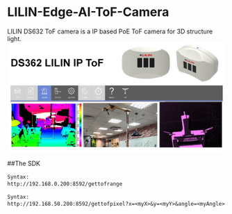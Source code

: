 # LILIN-Edge-AI-ToF-Camera
LILIN DS632 ToF camera is a IP based PoE ToF camera for 3D structure light.
![image](https://github.com/LILINOpenGitHub/LILIN-Edge-AI-ToF-Camera/blob/main/image/ds632.jpg)

##The SDK
```
Syntax:
http://192.168.0.200:8592/gettofrange
```

```
Syntax:
http://192.168.50.200:8592/gettofpixel?x=<myX>&y=<myY>&angle=<myAngle>
```
